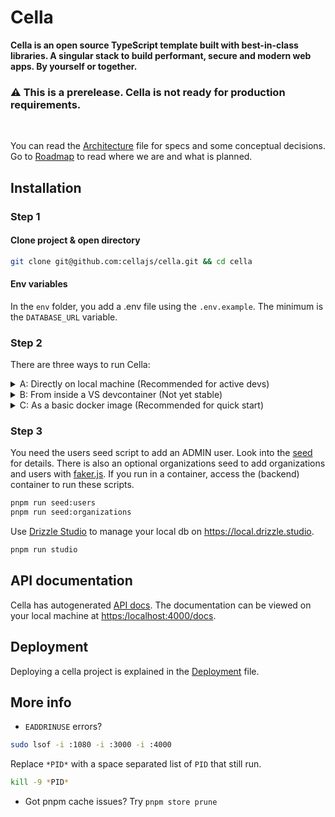 # Cella
**Cella is an open source TypeScript template built with best-in-class libraries. A singular stack to build performant, secure and modern web apps. By yourself or together.**

<h3>⚠️ This is a prerelease. Cella is not ready for production requirements.</h3>

<br>

You can read the [Architecture](/info/ARCHITECTURE.md) file for specs and some conceptual decisions. Go to [Roadmap](/info/ROADMAP.md) to read where we are and what is planned.

## Installation

### Step 1

#### Clone project & open directory

```bash
git clone git@github.com:cellajs/cella.git && cd cella
```

#### Env variables

In the `env` folder, you add a .env file using the `.env.example`. The minimum is the `DATABASE_URL` variable.

### Step 2

There are three ways to run Cella:

<details>
  <summary>A: Directly on local machine (Recommended for active devs)</summary>

#### Prerequisites
- **Node:** Check your Node version with `node -v`. Install Node 20.x using [Volta](https://docs.volta.sh/guide/).
- **pnpm:** Check your pnpm version with `pnpm -v`. Install pnpm 8.x using [Volta](https://docs.volta.sh/advanced/pnpm).
- **Postgres:** Install PostgreSQL 16.x on your machine, for example using [Postgres.app](https://postgresapp.com/) if you are on a Mac.

#### Install dependencies
```bash
pnpm install
```

#### Populate database
If starting from scratch, you will need to run a database migration.

```bash
pnpm run migrate
```
Check it out at <http://localhost:3000>:

```bash
pnpm run dev
```
</details>

<details>
  <summary>B: From inside a VS devcontainer (Not yet stable)</summary>

#### Prerequisites
- VSCode and [Dev containers](https://marketplace.visualstudio.com/items?itemName=ms-vscode-remote.remote-containers)
- [Orbstack](https://orbstack.dev/) or [Docker](https://docs.docker.com/get-docker/)

#### Run devcontainer
- Open VSCode and click one of these buttons to run the container:
  <img width="1177" alt="Screenshot" src="https://github.com/cellajs/cella/tree/main/info/devcontainer.png">
- Alternatively, open the project in VSCode and use `⌘+⇧+p` to run the `Remote-Containers: Reopen in Container` command.

Start command in container terminal:

```bash
pnpm run dev
```

#### Problems?
- **Rebuilding the docker container**: Just open Orbstack and delete the container and volume that has `cella` in the name.
- **CORS issues**: Make sure to open `http://localhost:3000/` and not `http://127.0.0.1:3000/`
</details>

<details>
  <summary>C: As a basic docker image (Recommended for quick start)</summary>

#### Prerequisites
- [Orbstack](https://orbstack.dev/) or [Docker](https://docs.docker.com/get-docker/)

#### Run docker
```bash
pnpm run docker
```
</details>

### Step 3

You need the users seed script to add an ADMIN user. Look into the [seed](/backend/seed/users.ts) for details. There is also an optional organizations seed to add organizations and users with [faker.js](https://github.com/faker-js/faker). If you run in a container, access the (backend) container to run these scripts.

```bash
pnpm run seed:users
pnpm run seed:organizations
```

Use [Drizzle Studio](https://orm.drizzle.team/drizzle-studio/overview) to manage your local db on <https://local.drizzle.studio>.

```bash
pnpm run studio
```

## API documentation
Cella has autogenerated [API docs](https://cellajs.com/api/v1/docs). The documentation can be viewed on your local machine at <https:/localhost:4000/docs>.

## Deployment
Deploying a cella project is explained in the [Deployment](/info/DEPLOYMENT.md) file.

## More info

- `EADDRINUSE` errors?

```bash
sudo lsof -i :1080 -i :3000 -i :4000
```
Replace `*PID*` with a space separated list of `PID` that still run.

```bash
kill -9 *PID*
```
- Got pnpm cache issues? Try `pnpm store prune`
